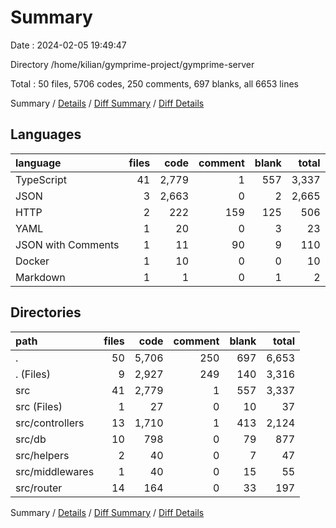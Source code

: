 # Summary

Date : 2024-02-05 19:49:47

Directory /home/kilian/gymprime-project/gymprime-server

Total : 50 files,  5706 codes, 250 comments, 697 blanks, all 6653 lines

Summary / [Details](details.md) / [Diff Summary](diff.md) / [Diff Details](diff-details.md)

## Languages
| language | files | code | comment | blank | total |
| :--- | ---: | ---: | ---: | ---: | ---: |
| TypeScript | 41 | 2,779 | 1 | 557 | 3,337 |
| JSON | 3 | 2,663 | 0 | 2 | 2,665 |
| HTTP | 2 | 222 | 159 | 125 | 506 |
| YAML | 1 | 20 | 0 | 3 | 23 |
| JSON with Comments | 1 | 11 | 90 | 9 | 110 |
| Docker | 1 | 10 | 0 | 0 | 10 |
| Markdown | 1 | 1 | 0 | 1 | 2 |

## Directories
| path | files | code | comment | blank | total |
| :--- | ---: | ---: | ---: | ---: | ---: |
| . | 50 | 5,706 | 250 | 697 | 6,653 |
| . (Files) | 9 | 2,927 | 249 | 140 | 3,316 |
| src | 41 | 2,779 | 1 | 557 | 3,337 |
| src (Files) | 1 | 27 | 0 | 10 | 37 |
| src/controllers | 13 | 1,710 | 1 | 413 | 2,124 |
| src/db | 10 | 798 | 0 | 79 | 877 |
| src/helpers | 2 | 40 | 0 | 7 | 47 |
| src/middlewares | 1 | 40 | 0 | 15 | 55 |
| src/router | 14 | 164 | 0 | 33 | 197 |

Summary / [Details](details.md) / [Diff Summary](diff.md) / [Diff Details](diff-details.md)